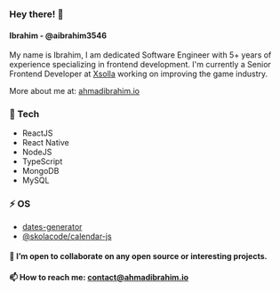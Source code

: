 <!--
**aibrahim3546/aibrahim3546** is a ✨ _special_ ✨ repository because its `README.md` (this file) appears on your GitHub profile.

Here are some ideas to get you started:

- 🔭 I’m currently working on ...
- 🌱 I’m currently learning ...
- 👯 I’m looking to collaborate on ...
- 🤔 I’m looking for help with ...
- 💬 Ask me about ...
- 📫 How to reach me: ...
- 😄 Pronouns: ...
- ⚡ Fun fact: ...
-->

### Hey there! 👋 
#### Ibrahim - @aibrahim3546
My name is Ibrahim, I am dedicated Software Engineer with 5+ years of experience specializing in frontend development. I'm currently a Senior Frontend Developer at [Xsolla](https://xsolla.com) working on improving the game industry.

More about me at: [ahmadibrahim.io](https://ahmadibrahim.io)

### 🔭 Tech
- ReactJS
- React Native
- NodeJS
- TypeScript
- MongoDB
- MySQL

### ⚡ OS
- [dates-generator](https://www.npmjs.com/package/dates-generator)
- [@skolacode/calendar-js](https://www.npmjs.com/package/@skolacode/calendar-js)

#### 👯 I’m open to collaborate on any open source or interesting projects.

#### 📫 How to reach me: contact@ahmadibrahim.io
